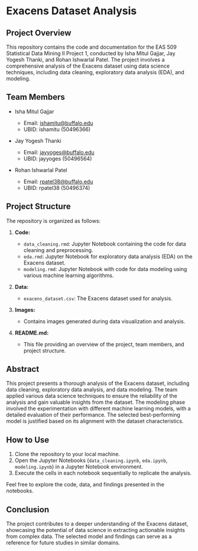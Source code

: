# Exacens Dataset Analysis

## Project Overview
This repository contains the code and documentation for the EAS 509 Statistical Data Mining II Project 1, conducted by Isha Mitul Gajjar, Jay Yogesh Thanki, and Rohan Ishwarlal Patel. The project involves a comprehensive analysis of the Exacens dataset using data science techniques, including data cleaning, exploratory data analysis (EDA), and modeling.

## Team Members
- Isha Mitul Gajjar
  - Email: ishamitu@buffalo.edu
  - UBID: ishamitu (50496366)

- Jay Yogesh Thanki
  - Email: jayyoges@buffalo.edu
  - UBID: jayyoges (50496564)

- Rohan Ishwarlal Patel
  - Email: rpatel38@buffalo.edu
  - UBID: rpatel38 (50496374)

## Project Structure
The repository is organized as follows:

1. **Code:**
   - `data_cleaning.rmd`: Jupyter Notebook containing the code for data cleaning and preprocessing.
   - `eda.rmd`: Jupyter Notebook for exploratory data analysis (EDA) on the Exacens dataset.
   - `modeling.rmd`: Jupyter Notebook with code for data modeling using various machine learning algorithms.

2. **Data:**
   - `exacens_dataset.csv`: The Exacens dataset used for analysis.

3. **Images:**
   - Contains images generated during data visualization and analysis.

4. **README.md:**
   - This file providing an overview of the project, team members, and project structure.

## Abstract
This project presents a thorough analysis of the Exacens dataset, including data cleaning, exploratory data analysis, and data modeling. The team applied various data science techniques to ensure the reliability of the analysis and gain valuable insights from the dataset. The modeling phase involved the experimentation with different machine learning models, with a detailed evaluation of their performance. The selected best-performing model is justified based on its alignment with the dataset characteristics.

## How to Use
1. Clone the repository to your local machine.
2. Open the Jupyter Notebooks (`data_cleaning.ipynb`, `eda.ipynb`, `modeling.ipynb`) in a Jupyter Notebook environment.
3. Execute the cells in each notebook sequentially to replicate the analysis.

Feel free to explore the code, data, and findings presented in the notebooks.

## Conclusion
The project contributes to a deeper understanding of the Exacens dataset, showcasing the potential of data science in extracting actionable insights from complex data. The selected model and findings can serve as a reference for future studies in similar domains.
